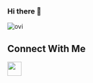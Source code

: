 ### Hi there 👋

<img src="https://github-readme-stats.vercel.app/api/top-langs?username=tarush10000&show_icons=true&locale=en&layout=compact&theme=transparent" alt="ovi" />

## Connect With Me
[<img height="32" width="32" src="https://cdn.simpleicons.org/Instagram/white"/>](https://www.google.com)
<!--
**tarush10000/tarush10000** is a ✨ _special_ ✨ repository because its `README.md` (this file) appears on your GitHub profile.

Here are some ideas to get you started:

- 🔭 I’m currently working on ...
- 🌱 I’m currently learning ...
- 👯 I’m looking to collaborate on ...
- 🤔 I’m looking for help with ...
- 💬 Ask me about ...
- 📫 How to reach me: ...
- 😄 Pronouns: ...
- ⚡ Fun fact: ...
-->
